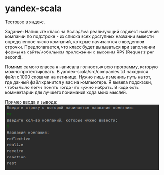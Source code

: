 # yandex-scala

Тестовое в яндекс.

Задание: 
Напишите класс на Scala/Java реализующий саджест названий компаний по подстроке - из списка всех доступных названий вывести определенное число компаний, которые начинаются с введенной строчки. Предполагается, что класс будет вызываться при заполнении формы на сайте/мобильном приложении с высоким RPS (Requests per second).

Помимо самого класса я написала полностью всю программу, которую можно протестировать. В yandex-scala/src/companies.txt находится файл с 1000 словами на латинице. Нужно лишь изменить путь на тот, где данный файл хранится у вас на компьютере. Я вывела подсказки, чтобы было легче понять когда что нужно набрать. В коде есть комментарии для лучшего понимания хода моих мыслей.

Пример ввода и вывода:
![](https://github.com/malevinsky/yandex-scala/blob/master/src/picture/Screenshot%20from%202021-02-04%2015-35-02.png)
